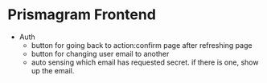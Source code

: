 # Prismagram Frontend

- Auth
  - button for going back to action:confirm page after refreshing page
  - button for changing user email to another
  - auto sensing which email has requested secret. if there is one, show up the email.
